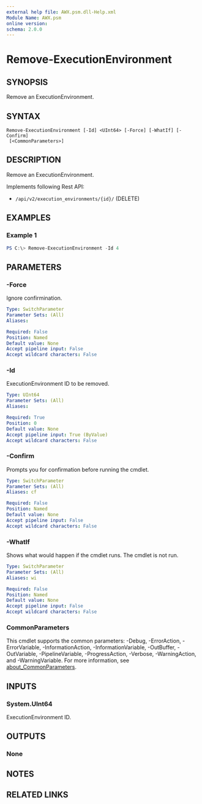 ```yaml
---
external help file: AWX.psm.dll-Help.xml
Module Name: AWX.psm
online version:
schema: 2.0.0
---
```


# Remove-ExecutionEnvironment

## SYNOPSIS
Remove an ExecutionEnvironment.

## SYNTAX

```
Remove-ExecutionEnvironment [-Id] <UInt64> [-Force] [-WhatIf] [-Confirm]
 [<CommonParameters>]
```

## DESCRIPTION
Remove an ExecutionEnvironment.

Implements following Rest API:  
- `/api/v2/execution_environments/{id}/` (DELETE)

## EXAMPLES

### Example 1
```powershell
PS C:\> Remove-ExecutionEnvironment -Id 4
```

## PARAMETERS

### -Force
Ignore confirmination.

```yaml
Type: SwitchParameter
Parameter Sets: (All)
Aliases:

Required: False
Position: Named
Default value: None
Accept pipeline input: False
Accept wildcard characters: False
```

### -Id
ExecutionEnvironment ID to be removed.

```yaml
Type: UInt64
Parameter Sets: (All)
Aliases:

Required: True
Position: 0
Default value: None
Accept pipeline input: True (ByValue)
Accept wildcard characters: False
```

### -Confirm
Prompts you for confirmation before running the cmdlet.

```yaml
Type: SwitchParameter
Parameter Sets: (All)
Aliases: cf

Required: False
Position: Named
Default value: None
Accept pipeline input: False
Accept wildcard characters: False
```

### -WhatIf
Shows what would happen if the cmdlet runs.
The cmdlet is not run.

```yaml
Type: SwitchParameter
Parameter Sets: (All)
Aliases: wi

Required: False
Position: Named
Default value: None
Accept pipeline input: False
Accept wildcard characters: False
```

### CommonParameters
This cmdlet supports the common parameters: -Debug, -ErrorAction, -ErrorVariable, -InformationAction, -InformationVariable, -OutBuffer, -OutVariable, -PipelineVariable, -ProgressAction, -Verbose, -WarningAction, and -WarningVariable. For more information, see [about_CommonParameters](http://go.microsoft.com/fwlink/?LinkID=113216).

## INPUTS

### System.UInt64
ExecutionEnvironment ID.

## OUTPUTS

### None
## NOTES

## RELATED LINKS
